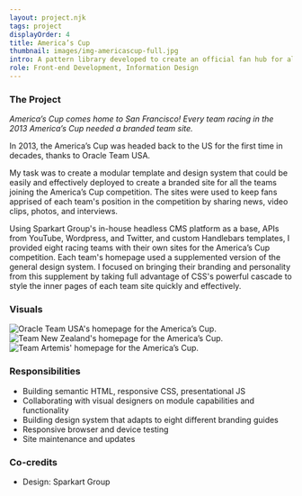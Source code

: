 ```yaml
---
layout: project.njk
tags: project
displayOrder: 4
title: America’s Cup
thumbnail: images/img-americascup-full.jpg
intro: A pattern library developed to create an official fan hub for all eight teams racing in the 2013 America’s Cup.
role: Front-end Development, Information Design
---
```


### The Project

_America’s Cup comes home to San Francisco! Every team racing in the 2013 America’s Cup needed a branded team site._

In 2013, the America’s Cup was headed back to the US for the first time in decades, thanks to Oracle Team USA.

My task was to create a modular template and design system that could be easily and effectively deployed to create a branded site for all the teams joining the America’s Cup competition. The sites were used to keep fans apprised of each team's position in the competition by sharing news, video clips, photos, and interviews.

Using Sparkart Group's in-house headless CMS platform as a base, APIs from YouTube, Wordpress, and Twitter, and custom Handlebars templates, I provided eight racing teams with their own sites for the America’s Cup competition. Each team's homepage used a supplemented version of the general design system. I focused on bringing their branding and personality from this supplement by taking full advantage of CSS's powerful cascade to style the inner pages of each team site quickly and effectively.

### Visuals

<div class="visuals">

![Oracle Team USA's homepage for the America’s Cup.](/images/img-americas-cup-oracle.jpg)
![Team New Zealand's homepage for the America’s Cup.](/images/img-americas-cup-new-zealand.jpg)
![Team Artemis' homepage for the America’s Cup.](/images/img-americas-cup-artemis.jpg)

</div>

### Responsibilities

- Building semantic HTML, responsive CSS, presentational JS
- Collaborating with visual designers on module capabilities and functionality
- Building design system that adapts to eight different branding guides
- Responsive browser and device testing
- Site maintenance and updates

### Co-credits

- Design: Sparkart Group
